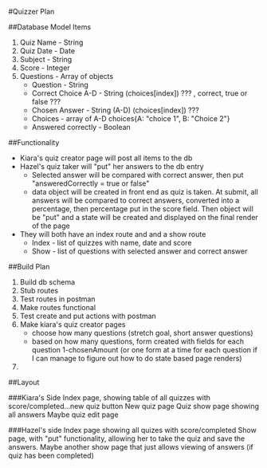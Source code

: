 #Quizzer Plan

##Database Model Items
1. Quiz Name - String
2. Quiz Date - Date
3. Subject - String
4. Score - Integer
5. Questions - Array of objects
    * Question - String
    * Correct Choice A-D - String (choices[index]) ??? , correct, true or false ???
    * Chosen Answer - String (A-D) (choices[index]) ???
    * Choices - array of A-D choices{A: "choice 1", B: "Choice 2"}
    * Answered correctly - Boolean

##Functionality
* Kiara's quiz creator page will post all items to the db
* Hazel's quiz taker will "put" her answers to the db entry
    - Selected answer will be compared with correct answer, then put "answeredCorrectly = true or false"
    - data object will be created in front end as quiz is taken.  At submit, all answers will be compared to correct answers, converted into a percentage, then percentage put in the score field. Then object will be "put" and a state will be created and displayed on the final render of the page
* They will both have an index route and and a show route
    - Index - list of quizzes with name, date and score
    - Show - list of questions with selected answer and correct answer

##Build Plan
1. Build db schema
2. Stub routes
3. Test routes in postman
4. Make routes functional
5. Test create and put actions with postman
6. Make kiara's quiz creator pages
    - choose how many questions (stretch goal, short answer questions)
    - based on how many questions, form created with fields for each question 1-chosenAmount (or one form at a time for each question if I can manage to figure out how to do state based page renders)
7. 


##Layout

###Kiara's Side
Index page, showing table of all quizzes with score/completed...new quiz button
New quiz page
Quiz show page showing all answers
Maybe quiz edit page

###Hazel's side
Index page showing all quizes with score/completed
Show page, with "put" functionality, allowing her to take the quiz and save the answers.
Maybe another show page that just allows viewing of answers (if quiz has been completed)